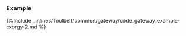 <!-- post: -->


### Example

{%include _inlines/Toolbelt/common/gateway/code_gateway_example-cxorgy-2.md %}

